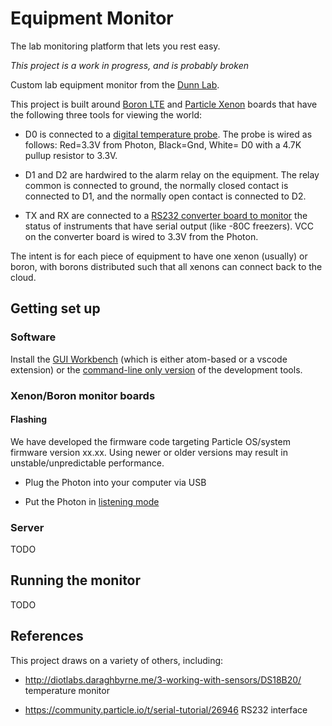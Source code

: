 # Equipment Monitor

The lab monitoring platform that lets you rest easy.

*This project is a work in progress, and is probably broken*

Custom lab equipment monitor from the [Dunn Lab](http://dunnlab.org).

This project is built around [Boron LTE](https://store.particle.io/collections/cellular/products/boron-lte) and [Particle Xenon](https://store.particle.io/products/xenon)
boards that have the following three tools for viewing the world:

- D0 is connected to a
[digital temperature probe](https://www.sparkfun.com/products/11050). The probe
is wired as follows: Red=3.3V from Photon, Black=Gnd, White= D0 with a 4.7K pullup
resistor to 3.3V.

- D1 and D2 are hardwired to the alarm relay on the equipment. The relay common
is connected to ground, the normally closed contact is connected to D1, and
the normally open contact is connected to D2.

- TX and RX are connected to a
[RS232 converter board to monitor](https://www.sparkfun.com/products/449) the
status of instruments that have serial output (like -80C freezers). VCC on the
converter board is wired to 3.3V from the Photon.

The intent is for each piece of equipment to have one xenon (usually) or boron, with borons distributed such that all xenons can connect back to the cloud.

## Getting set up

### Software

Install the [GUI Workbench](https://docs.particle.io/quickstart/workbench/#installation) (which is either atom-based or a vscode extension) or the [command-line only version](https://docs.particle.io/tutorials/developer-tools/cli/) of the development tools.

### Xenon/Boron monitor boards

#### Flashing

We have developed the firmware code targeting Particle OS/system firmware version xx.xx. Using newer or older versions may result in unstable/unpredictable performance.

- Plug the Photon into your computer via USB

- Put the Photon in [listening mode](https://docs.particle.io/guide/getting-started/modes/photon/#listening-mode)

### Server

TODO

## Running the monitor

TODO

## References

This project draws on a variety of others, including:

- http://diotlabs.daraghbyrne.me/3-working-with-sensors/DS18B20/  temperature monitor

- https://community.particle.io/t/serial-tutorial/26946 RS232 interface
